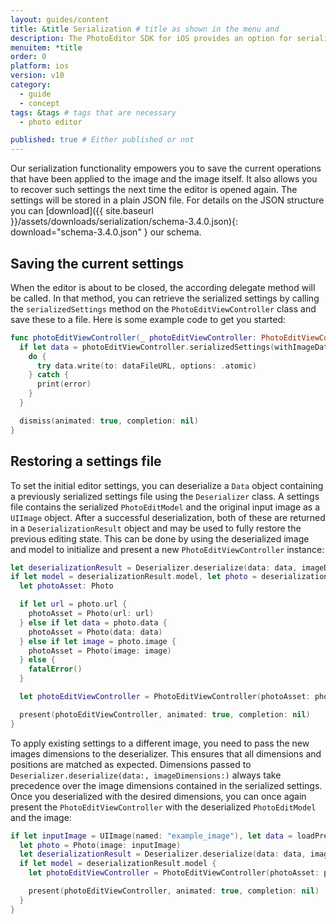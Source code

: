 ```yaml
---
layout: guides/content
title: &title Serialization # title as shown in the menu and
description: The PhotoEditor SDK for iOS provides an option for serialization and deserialization, allowing your users to save and revise their work anytime.
menuitem: *title
order: 0
platform: ios
version: v10
category:
  - guide
  - concept
tags: &tags # tags that are necessary
  - photo editor

published: true # Either published or not
---
```



Our serialization functionality empowers you to save the current operations that have been applied to the image and the image itself. It also allows you to recover such settings the next time the editor is opened again. The settings will be stored in a plain JSON file.
For details on the JSON structure you can [download]({{ site.baseurl }}/assets/downloads/serialization/schema-3.4.0.json){: download="schema-3.4.0.json" } our schema.

## Saving the current settings
When the editor is about to be closed, the according delegate method will be called.
In that method, you can retrieve the serialized settings by calling the `serializedSettings` method on the `PhotoEditViewController` class
and save these to a file. Here is some example code to get you started:

```swift
func photoEditViewController(_ photoEditViewController: PhotoEditViewController, didSave image: UIImage, and data: Data) {
  if let data = photoEditViewController.serializedSettings(withImageData: true) {
    do {
      try data.write(to: dataFileURL, options: .atomic)
    } catch {
      print(error)
    }
  }

  dismiss(animated: true, completion: nil)
}
```

## Restoring a settings file

To set the initial editor settings, you can deserialize a `Data` object containing a previously serialized settings file using the `Deserializer` class. A settings file contains the serialized `PhotoEditModel` and the original input image as a `UIImage` object. After a successful deserialization, both of these are returned in a `DeserializationResult` object and may be used to fully restore the previous editing state. This can be done by using the deserialized image and model to initialize and present a new `PhotoEditViewController` instance:

```swift
let deserializationResult = Deserializer.deserialize(data: data, imageDimensions: nil)
if let model = deserializationResult.model, let photo = deserializationResult.photo {
  let photoAsset: Photo

  if let url = photo.url {
    photoAsset = Photo(url: url)
  } else if let data = photo.data {
    photoAsset = Photo(data: data)
  } else if let image = photo.image {
    photoAsset = Photo(image: image)
  } else {
    fatalError()
  }

  let photoEditViewController = PhotoEditViewController(photoAsset: photoAsset, configuration: Configuration(), photoEditModel: model)

  present(photoEditViewController, animated: true, completion: nil)
}
```

To apply existing settings to a different image, you need to pass the new images dimensions to the deserializer. This ensures that all dimensions and positions are matched as expected. Dimensions passed to `Deserializer.deserialize(data:, imageDimensions:)` always take precedence over the image dimensions contained in the serialized settings. Once you deserialized with the desired dimensions, you can once again present the `PhotoEditViewController` with the deserialized `PhotoEditModel` and the image:

```swift
if let inputImage = UIImage(named: "example_image"), let data = loadPredefinedSettingsData() {
  let photo = Photo(image: inputImage)
  let deserializationResult = Deserializer.deserialize(data: data, imageDimensions: inputImage.size)
  if let model = deserializationResult.model {
    let photoEditViewController = PhotoEditViewController(photoAsset: photo, configuration: Configuration(), photoEditModel: model)

    present(photoEditViewController, animated: true, completion: nil)
  }
}
```
